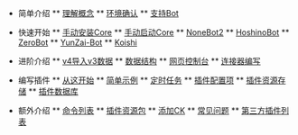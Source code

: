 * 简单介绍
** [理解概念](简单介绍/BaseInfo)
** [环境确认](简单介绍/EnvCheck)
** [支持Bot](简单介绍/AdapterList)

* 快速开始
** [手动安装Core](快速开始/InstallCore)
** [手动启动Core](快速开始/StartCore)
** [NoneBot2](快速开始/NoneBot2)
** [HoshinoBot](快速开始/HoshinoBot)
** [ZeroBot](https://github.com/RemKeeper/GSUID_Utils_ZeroBot)
** [YunZai-Bot](https://gitee.com/xiaoye12123/ws-plugin)
** [Koishi](https://github.com/GithubCin/gscore-adapter)

* 进阶介绍
** [v4导入v3数据](进阶介绍/ExportAndImport)
** [数据结构](进阶介绍/DataStruct)
** [网页控制台](进阶介绍/WebConsole)
** [连接器编写](https://docs.gbots.work/docs/modules/gsuid-core/communication/)

* 编写插件
** [从这开始](编写插件/Start)
** [简单示例](编写插件/Simple)
** [定时任务](编写插件/Scheduler)
** [插件配置项](编写插件/PluginsConfig)
** [插件资源存储](编写插件/GetDataPath)
** [插件数据库](编写插件/PluginsDataBase)

* 额外介绍
** [命令列表](额外介绍/CommandList)
** [插件资源包](额外介绍/ResourceDownload)
** [添加CK](额外介绍/AddCK)
** [常见问题](额外介绍/FAQ)
** [第三方插件列表](额外介绍/PluginsList)

